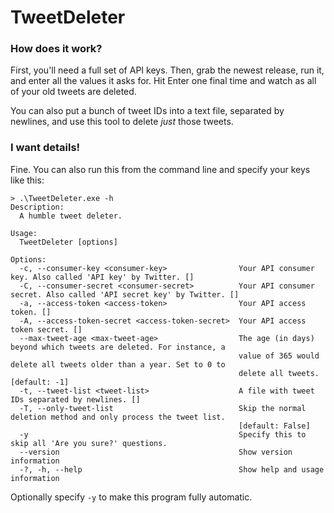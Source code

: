 # TweetDeleter

### How does it work?

First, you'll need a full set of API keys. Then, grab the newest release, run it, and enter all the values it asks for. Hit Enter one final time and watch as all of your old tweets are deleted.

You can also put a bunch of tweet IDs into a text file, separated by newlines, and use this tool to delete *just* those tweets.

### I want details!

Fine. You can also run this from the command line and specify your keys like this:

```
> .\TweetDeleter.exe -h
Description:
  A humble tweet deleter.

Usage:
  TweetDeleter [options]

Options:
  -c, --consumer-key <consumer-key>                Your API consumer key. Also called 'API key' by Twitter. []
  -C, --consumer-secret <consumer-secret>          Your API consumer secret. Also called 'API secret key' by Twitter. []
  -a, --access-token <access-token>                Your API access token. []
  -A, --access-token-secret <access-token-secret>  Your API access token secret. []
  --max-tweet-age <max-tweet-age>                  The age (in days) beyond which tweets are deleted. For instance, a
                                                   value of 365 would delete all tweets older than a year. Set to 0 to
                                                   delete all tweets. [default: -1]
  -t, --tweet-list <tweet-list>                    A file with tweet IDs separated by newlines. []
  -T, --only-tweet-list                            Skip the normal deletion method and only process the tweet list.
                                                   [default: False]
  -y                                               Specify this to skip all 'Are you sure?' questions.
  --version                                        Show version information
  -?, -h, --help                                   Show help and usage information
```

Optionally specify `-y` to make this program fully automatic.